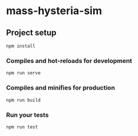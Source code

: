 # mass-hysteria-sim

## Project setup

```npm install```

### Compiles and hot-reloads for development

```npm run serve```

### Compiles and minifies for production

```npm run build```

### Run your tests

```npm run test```
